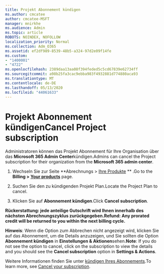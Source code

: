 ```yaml
---
title: Projekt Abonnement kündigen
ms.author: cmcatee
author: cmcatee-MSFT
manager: mnirkhe
ms.audience: Admin
ms.topic: article
ROBOTS: NOINDEX, NOFOLLOW
localization_priority: Normal
ms.collection: Adm_O365
ms.assetid: ef2df989-8539-48b5-a324-97d2e09f14fe
ms.custom:
- "1400001"
- "4722"
ms.openlocfilehash: 2389daa13aa08f394feded5c5cd67839e62734ff
ms.sourcegitcommit: a98b25fa3cac9ebba983f4932881d774880aca93
ms.translationtype: MT
ms.contentlocale: de-DE
ms.lasthandoff: 05/13/2020
ms.locfileid: "44061633"
---
```

# <a name="cancel-project-subscription"></a><span data-ttu-id="1d782-102">Projekt Abonnement kündigen</span><span class="sxs-lookup"><span data-stu-id="1d782-102">Cancel Project subscription</span></span>

<span data-ttu-id="1d782-103">Administratoren können das Projekt Abonnement für Ihre Organisation über das **Microsoft 365 Admin Center**kündigen.</span><span class="sxs-lookup"><span data-stu-id="1d782-103">Admins can cancel the Project subscription for their organization from the **Microsoft 365 admin center**.</span></span>

1. <span data-ttu-id="1d782-104">Wechseln Sie zur Seite \*\*Abrechnungs > [Ihre Produkte](https://go.microsoft.com/fwlink/p/?linkid=842054) \*\* .</span><span class="sxs-lookup"><span data-stu-id="1d782-104">Go to the **Billing > [Your products](https://go.microsoft.com/fwlink/p/?linkid=842054)** page.</span></span>

2. <span data-ttu-id="1d782-105">Suchen Sie den zu kündigenden Projekt Plan.</span><span class="sxs-lookup"><span data-stu-id="1d782-105">Locate the Project Plan to cancel.</span></span>

3. <span data-ttu-id="1d782-106">Klicken Sie auf **Abonnement kündigen**.</span><span class="sxs-lookup"><span data-stu-id="1d782-106">Click **Cancel subscription**.</span></span>

<span data-ttu-id="1d782-107">**Rückerstattung: jede anteilige Gutschrift wird Ihnen innerhalb des nächsten Abrechnungszyklus zurückgegeben.**</span><span class="sxs-lookup"><span data-stu-id="1d782-107">**Refund: Any prorated credit will be returned to you within the next billing cycle.**</span></span>

<span data-ttu-id="1d782-108">**Hinweis**: Wenn die Option zum Abbrechen nicht angezeigt wird, klicken Sie auf das Abonnement, um die Details anzuzeigen, und Sie sollten die Option **Abonnement kündigen** in **Einstellungen & Aktionen**sehen.</span><span class="sxs-lookup"><span data-stu-id="1d782-108">**Note**: If you do not see the option to cancel, click on the subscription to view the details and you should see the **Cancel subscription** option in **Settings & Actions**.</span></span>

<span data-ttu-id="1d782-109">Weitere Informationen finden Sie unter [kündigen Ihres Abonnements](https://docs.microsoft.com/microsoft-365/commerce/subscriptions/cancel-your-subscription).</span><span class="sxs-lookup"><span data-stu-id="1d782-109">To learn more, see [Cancel your subscription](https://docs.microsoft.com/microsoft-365/commerce/subscriptions/cancel-your-subscription).</span></span>
